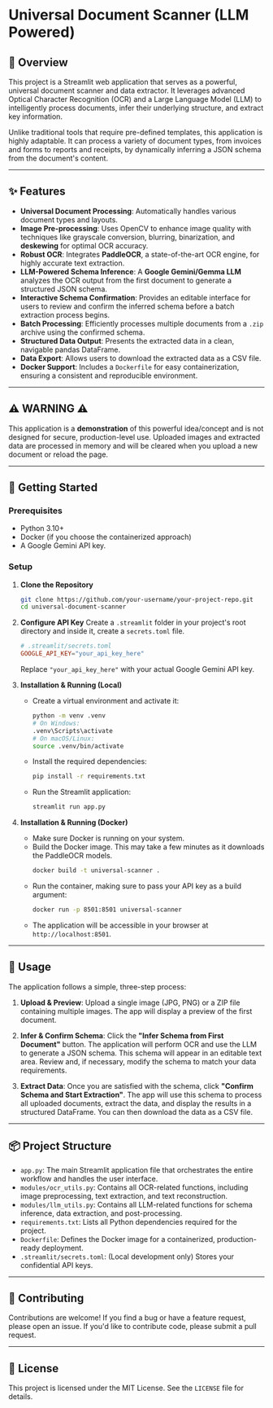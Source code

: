 # Universal Document Scanner (LLM Powered)

## 📄 Overview

This project is a Streamlit web application that serves as a powerful, universal document scanner and data extractor. It leverages advanced Optical Character Recognition (OCR) and a Large Language Model (LLM) to intelligently process documents, infer their underlying structure, and extract key information.

Unlike traditional tools that require pre-defined templates, this application is highly adaptable. It can process a variety of document types, from invoices and forms to reports and receipts, by dynamically inferring a JSON schema from the document's content.

-----

## ✨ Features

  * **Universal Document Processing**: Automatically handles various document types and layouts.
  * **Image Pre-processing**: Uses OpenCV to enhance image quality with techniques like grayscale conversion, blurring, binarization, and **deskewing** for optimal OCR accuracy.
  * **Robust OCR**: Integrates **PaddleOCR**, a state-of-the-art OCR engine, for highly accurate text extraction.
  * **LLM-Powered Schema Inference**: A **Google Gemini/Gemma LLM** analyzes the OCR output from the first document to generate a structured JSON schema.
  * **Interactive Schema Confirmation**: Provides an editable interface for users to review and confirm the inferred schema before a batch extraction process begins.
  * **Batch Processing**: Efficiently processes multiple documents from a `.zip` archive using the confirmed schema.
  * **Structured Data Output**: Presents the extracted data in a clean, navigable pandas DataFrame.
  * **Data Export**: Allows users to download the extracted data as a CSV file.
  * **Docker Support**: Includes a `Dockerfile` for easy containerization, ensuring a consistent and reproducible environment.

-----

## ⚠️ **WARNING** ⚠️

This application is a **demonstration** of this powerful idea/concept and is not designed for secure, production-level use. Uploaded images and extracted data are processed in memory and will be cleared when you upload a new document or reload the page.

-----

## 🚀 Getting Started

### Prerequisites

  * Python 3.10+
  * Docker (if you choose the containerized approach)
  * A Google Gemini API key.

### Setup

1.  **Clone the Repository**

    ```bash
    git clone https://github.com/your-username/your-project-repo.git
    cd universal-document-scanner
    ```

2.  **Configure API Key**
    Create a `.streamlit` folder in your project's root directory and inside it, create a `secrets.toml` file.

    ```toml
    # .streamlit/secrets.toml
    GOOGLE_API_KEY="your_api_key_here"
    ```

    Replace `"your_api_key_here"` with your actual Google Gemini API key.

3.  **Installation & Running (Local)**

      * Create a virtual environment and activate it:
        ```bash
        python -m venv .venv
        # On Windows:
        .venv\Scripts\activate
        # On macOS/Linux:
        source .venv/bin/activate
        ```
      * Install the required dependencies:
        ```bash
        pip install -r requirements.txt
        ```
      * Run the Streamlit application:
        ```bash
        streamlit run app.py
        ```

4.  **Installation & Running (Docker)**

      * Make sure Docker is running on your system.
      * Build the Docker image. This may take a few minutes as it downloads the PaddleOCR models.
        ```bash
        docker build -t universal-scanner .
        ```
      * Run the container, making sure to pass your API key as a build argument:
        ```bash
        docker run -p 8501:8501 universal-scanner
        ```
      * The application will be accessible in your browser at `http://localhost:8501`.

-----

## 📝 Usage

The application follows a simple, three-step process:

1.  **Upload & Preview**: Upload a single image (JPG, PNG) or a ZIP file containing multiple images. The app will display a preview of the first document.

2.  **Infer & Confirm Schema**: Click the **"Infer Schema from First Document"** button. The application will perform OCR and use the LLM to generate a JSON schema. This schema will appear in an editable text area. Review and, if necessary, modify the schema to match your data requirements.

3.  **Extract Data**: Once you are satisfied with the schema, click **"Confirm Schema and Start Extraction"**. The app will use this schema to process all uploaded documents, extract the data, and display the results in a structured DataFrame. You can then download the data as a CSV file.

-----

## 📦 Project Structure

  * `app.py`: The main Streamlit application file that orchestrates the entire workflow and handles the user interface.
  * `modules/ocr_utils.py`: Contains all OCR-related functions, including image preprocessing, text extraction, and text reconstruction.
  * `modules/llm_utils.py`: Contains all LLM-related functions for schema inference, data extraction, and post-processing.
  * `requirements.txt`: Lists all Python dependencies required for the project.
  * `Dockerfile`: Defines the Docker image for a containerized, production-ready deployment.
  * `.streamlit/secrets.toml`: (Local development only) Stores your confidential API keys.

-----

## 🤝 Contributing

Contributions are welcome\! If you find a bug or have a feature request, please open an issue. If you'd like to contribute code, please submit a pull request.

-----

## 📄 License

This project is licensed under the MIT License. See the `LICENSE` file for details.